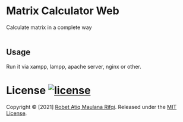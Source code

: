 # Matrix Calculator Web

Calculate matrix in a complete way<br>
<br>

## Usage
Run it via xampp, lampp, apache server, nginx or other.

# License [![license](https://img.shields.io/badge/license-MIT-green?style=flat)](LICENSE)

Copyright © [2021] [Robet Atiq Maulana Rifqi](https://github.com/nothing2512).
Released under the [MIT License](LICENSE).<br>